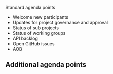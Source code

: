 Standard agenda points
- Welcome new participants
- Updates for project governance and approval
- Status of sub projects
- Status of working groups
- API backlog
- Open GitHub issues
- AOB

Additional agenda points
- 
